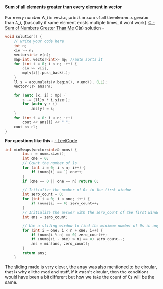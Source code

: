 #### Sum of all elements greater than every element in vector
For every number A_i in vector, print the sum of all the elements greater than A_i, (basically if same element exists multiple times, it wont work).
[C - Sum of Numbers Greater Than Me](https://atcoder.jp/contests/abc331/tasks/abc331_c)
O(n) solution - 
```C++
void solution() {
    // write your code here
    int n;
    cin >> n;
    vector<int> v(n);
    map<int, vector<int>> mp; //auto sorts it
    for (int i = 0; i < n; i++) {
        cin >> v[i];
        mp[v[i]].push_back(i);
    }
    ll s = accumulate(v.begin(), v.end(), 0LL);
    vector<ll> ans(n);

    for (auto [x, i] : mp) {
        s -= (ll)x * i.size();
        for (auto y : i)
            ans[y] = s;
    }
    for (int i = 0; i < n; i++)
        cout << ans[i] << " ";
    cout << nl;
}
```

**For questions like this -** 
[- LeetCode](https://leetcode.com/problems/minimum-swaps-to-group-all-1s-together-ii/)
```C++
int minSwaps(vector<int>& nums) {
        int n = nums.size();
        int one = 0;
        // Count the number of 1s
        for (int i = 0; i < n; i++) {
            if (nums[i] == 1) one++;
        }
        if (one == 0 || one == n) return 0;

        // Initialize the number of 0s in the first window
        int zero_count = 0;
        for (int i = 0; i < one; i++) {
            if (nums[i] == 0) zero_count++;
        }
        // Initialize the answer with the zero_count of the first window
        int ans = zero_count;

        // Use a sliding window to find the minimum number of 0s in any window of size 'one'
        for (int i = one; i < n + one; i++) {
            if (nums[i % n] == 0) zero_count++;
            if (nums[(i - one) % n] == 0) zero_count--;
            ans = min(ans, zero_count);
        }
        return ans;
    }
```
The sliding made is very clever, the array was also mentioned to be circular, that is why all the mod and stuff, if it wasn't circular, then the conditions would have been a bit different but how we take the count of 0s will be the same.
